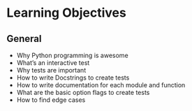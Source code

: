 # Learning Objectives

## General
+ Why Python programming is awesome
+ What’s an interactive test
+ Why tests are important
+ How to write Docstrings to create tests
+ How to write documentation for each module and function
+ What are the basic option flags to create tests
+ How to find edge cases
